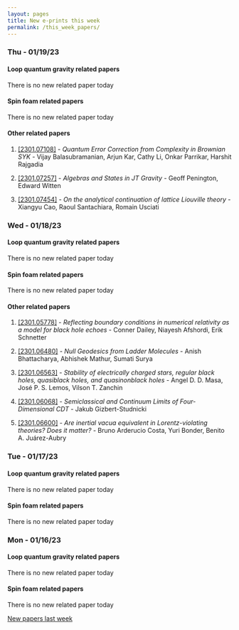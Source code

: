 ```yaml
---
layout: pages
title: New e-prints this week
permalink: /this_week_papers/
---
```




### Thu - 01/19/23

#### Loop quantum gravity related papers

There is no new related paper today 

#### Spin foam related papers

There is no new related paper today 



#### Other related papers

1. [[2301.07108]](https://arxiv.org/abs/2301.07108) - *Quantum Error Correction from Complexity in Brownian SYK* - Vijay Balasubramanian, Arjun Kar, Cathy Li, Onkar Parrikar, Harshit Rajgadia

1. [[2301.07257]](https://arxiv.org/abs/2301.07257) - *Algebras and States in JT Gravity* - Geoff Penington, Edward Witten

1. [[2301.07454]](https://arxiv.org/abs/2301.07454) - *On the analytical continuation of lattice Liouville theory* - Xiangyu Cao, Raoul Santachiara, Romain Usciati



### Wed - 01/18/23

#### Loop quantum gravity related papers

There is no new related paper today 

#### Spin foam related papers

There is no new related paper today 



#### Other related papers

1. [[2301.05778]](https://arxiv.org/abs/2301.05778) - *Reflecting boundary conditions in numerical relativity as a model for  black hole echoes* - Conner Dailey, Niayesh Afshordi, Erik Schnetter

1. [[2301.06480]](https://arxiv.org/abs/2301.06480) - *Null Geodesics from Ladder Molecules* - Anish Bhattacharya, Abhishek Mathur, Sumati Surya

1. [[2301.06563]](https://arxiv.org/abs/2301.06563) - *Stability of electrically charged stars, regular black holes, quasiblack  holes, and quasinonblack holes* - Angel D. D. Masa, José P. S. Lemos, Vilson T. Zanchin

1. [[2301.06068]](https://arxiv.org/abs/2301.06068) - *Semiclassical and Continuum Limits of Four-Dimensional CDT* - Jakub Gizbert-Studnicki

1. [[2301.06600]](https://arxiv.org/abs/2301.06600) - *Are inertial vacua equivalent in Lorentz-violating theories? Does it  matter?* - Bruno Arderucio Costa, Yuri Bonder, Benito A. Juárez-Aubry



### Tue - 01/17/23

#### Loop quantum gravity related papers

There is no new related paper today 

#### Spin foam related papers

There is no new related paper today 

### Mon - 01/16/23

#### Loop quantum gravity related papers

There is no new related paper today 

#### Spin foam related papers

There is no new related paper today 




[New papers last week]({{site.url}}/archived/weekly/pre-prints/2023/01/16/archived_weekly_papers.html)